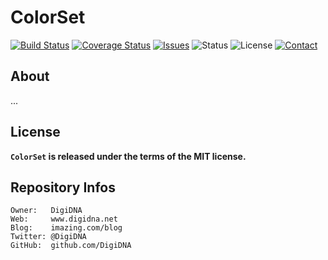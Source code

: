 ColorSet
========

[![Build Status](https://img.shields.io/travis/DigiDNA/ColorSet.svg?branch=master&style=flat)](https://travis-ci.org/DigiDNA/ColorSet)
[![Coverage Status](https://img.shields.io/coveralls/DigiDNA/ColorSet.svg?branch=master&style=flat)](https://coveralls.io/r/DigiDNA/ColorSet?branch=master)
[![Issues](http://img.shields.io/github/issues/DigiDNA/ColorSet.svg?style=flat)](https://github.com/DigiDNA/ColorSet/issues)
![Status](https://img.shields.io/badge/status-active-brightgreen.svg?style=flat)
![License](https://img.shields.io/badge/license-mit-brightgreen.svg?style=flat)
[![Contact](https://img.shields.io/badge/contact-@DigiDNA-blue.svg?style=flat)](https://twitter.com/DigiDNA)

About
-----

...

License
-------

**`ColorSet` is released under the terms of the MIT license.**

Repository Infos
----------------

    Owner:   DigiDNA
    Web:     www.digidna.net
    Blog:    imazing.com/blog
    Twitter: @DigiDNA
    GitHub:  github.com/DigiDNA
